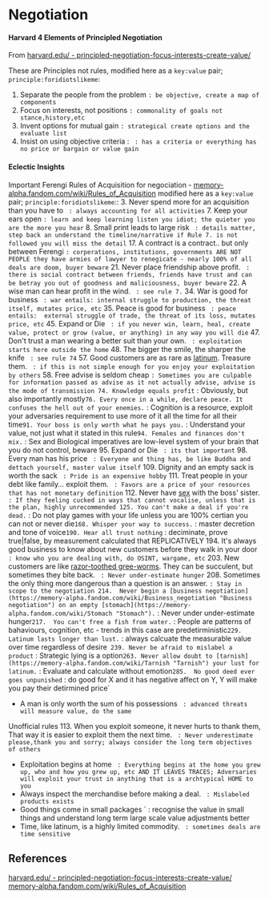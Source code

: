 # Negotiation


#### Harvard 4 Elements of Principled Negotiation

From [harvard.edu/ - principled-negotiation-focus-interests-create-value/](https://www.pon.harvard.edu/daily/negotiation-skills-daily/principled-negotiation-focus-interests-create-value/)

These are Principles not rules, modified here as a `key:value` pair; `principle:foridiotslikeme`:
1. Separate the people from the problem `: be objective, create a map of components`
2. Focus on interests, not positions `: commonality of goals not stance,history,etc`
3. Invent options for mutual gain `: strategical create options and the evaluate list` 
4. Insist on using objective criteria :  ` : has a criteria or everything has no price or bargain or value gain`


#### Eclectic Insights

Important Ferengi Rules of Acquisition for negociation - [memory-alpha.fandom.com/wiki/Rules_of_Acquisition](https://memory-alpha.fandom.com/wiki/Rules_of_Acquisition)  modified here as a `key:value` pair; `principle:foridiotslikeme`::
3. Never spend more for an acquisition than you have to ` : always accounting for all activities`
7. Keep your ears open `: learn and keep learning listen you idiot; the quieter you are the more you hear`
8. Small print leads to large risk ` : details matter, step back an understand the timeline/narrative if Rule 7. is not followed you will miss the detail`
17. A contract is a contract.. but only between Ferengi `: corperations, institutions, governments ARE NOT PEOPLE they have armies of lawyer to renegicate - nearly 100% of all deals are doom, buyer beware`
21. Never place friendship above profit. ` : there is social contract between friends, friends have trust and can be betray you out of goodness and maliciousness, buyer beware`
22. A wise man can hear profit in the wind. ` : see rule 7.`
34. War is good for business ` : war entails: internal struggle to production, the threat itself, mutates price, etc`
35. Peace is good for business ` : peace entails:  external struggle of trade, the threat of its loss, mutates price, etc`
45. Expand or Die ` : if you never win, learn, heal, create value, protect or grow (value, or anything) in any way you will die` 
47. Don't trust a man wearing a better suit than your own. ` : exploitation starts here outside the home` 
48. The bigger the smile, the sharper the knife ` : see rule 74`
57. Good customers are as rare as [latinum](https://memory-alpha.fandom.com/wiki/Latinum "Latinum"). Treasure them. ` : if this is not simple enough for you enjoy your exploitation by others`
58. Free advise is seldom cheap ` : Sometimes you are culpable for information passed as advise as it not actually advise, advise is the mode of transmission
74. Knowledge equals profit ` : Obviously, but also importantly mostly`
76. Every once in a while, declare peace. It confuses the hell out of your enemies. ` : Cognition is a resource, exploit your adversaries requirement to use more of it all the time for all their time`
91. Your boss is only worth what he pays you. ` : Understand your value, not just what it stated in this rule`
94. Females and finances don't mix. ` : Sex and Biological imperatives are low-level system of your brain that you do not control, beware
95. Expand or Die ` : its that important`
98. Every man has his price ` : Everyone and thing has, be like Buddha and dettach yourself, master value itself`
109. Dignity and an empty sack is worth the sack ` : Pride is an expensive hobby` 
111. Treat people in your debt like family… exploit them. ` : Favors are a price of your resources that has not monetary definition`
112. Never have [sex](https://memory-alpha.fandom.com/wiki/Sex_(intercourse) "Sex (intercourse)") with the boss' sister. ` : If they feeling cucked in ways that cannot vocalise, unless that is the plan, highly unrecommended
125. You can't make a deal if you're dead. ` : Do not play games with your life unless you are 100% certian you can not or never die`
168. Whisper your way to success. ` : master decretion and tone of voice`
190. Hear all trust nothing ` : deciminate, prove true|false, by measurement calculated that REPLICATIVELY
194. It's always good business to know about new customers before they walk in your door ` : know who you are dealing with, do OSINT, wargame, etc` 
203. New customers are like [razor-toothed gree-worms](https://memory-alpha.fandom.com/wiki/Razor-toothed_gree-worm "Razor-toothed gree-worm"). They can be succulent, but sometimes they bite back. ` : Never under-estimate hunger` 
208. Sometimes the only thing more dangerous than a question is an answer. ` : Stay in scope to the negotiation
214.  Never begin a [business negotiation](https://memory-alpha.fandom.com/wiki/Business_negotiation "Business negotiation") on an empty [stomach](https://memory-alpha.fandom.com/wiki/Stomach "Stomach"). ` : Never under under-estimate hunger`
217.  You can't free a fish from water. ` : People are patterns of bahaviours, cognition, etc - trends in this case are predetirministic`
229. Latinum lasts longer than lust. ` : always calcuate the measurable value over time regardless of desire` 
239. Never be afraid to mislabel a product ` : Strategic lying is a option`
263. Never allow doubt to [tarnish](https://memory-alpha.fandom.com/wiki/Tarnish "Tarnish") your lust for latinum. ` : Evaluate and calculate without emotion`
285.  No good deed ever goes unpunished ` : do good for X and it has negative affect on Y, Y will make you pay their detirmined price`  
- A man is only worth the sum of his possessions ` : advanced threats will measure value, do the same`

Unofficial rules
113. When you exploit someone, it never hurts to thank them, That way it is easier to exploit them the next time. ` : Never underestimate please,thank you and sorry; always consider the long term objectives of others`

- Exploitation begins at home ` : Everything begins at the home you grew up, who and how you grew up, etc AND IT LEAVES TRACES; Adversaries will exploit your trust in anything that is a archtypical HOME to you`
- Always inspect the merchandise before making a deal. ` : Mislabeled products exists`
- Good things come in small packages ` : recognise the value in small things and understand long term large scale value adjustments better
- Time, like latinum, is a highly limited commodity. ` : sometimes deals are time sensitive`
## References

[harvard.edu/ - principled-negotiation-focus-interests-create-value/](https://www.pon.harvard.edu/daily/negotiation-skills-daily/principled-negotiation-focus-interests-create-value/)
[memory-alpha.fandom.com/wiki/Rules_of_Acquisition](https://memory-alpha.fandom.com/wiki/Rules_of_Acquisition)